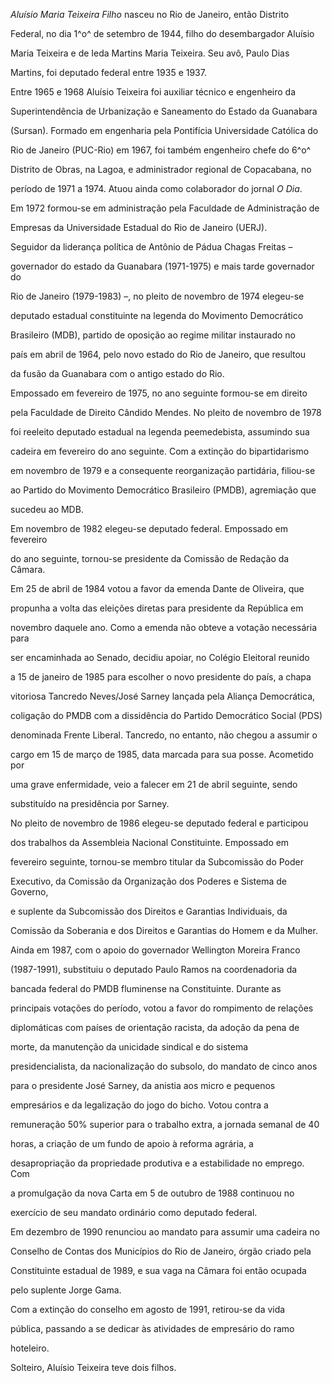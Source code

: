 

*Aluísio Maria Teixeira Filho* nasceu no Rio de Janeiro, então Distrito

Federal, no dia 1^o^ de setembro de 1944, filho do desembargador Aluísio

Maria Teixeira e de Ieda Martins Maria Teixeira. Seu avô, Paulo Dias

Martins, foi deputado federal entre 1935 e 1937.



Entre 1965 e 1968 Aluísio Teixeira foi auxiliar técnico e engenheiro da

Superintendência de Urbanização e Saneamento do Estado da Guanabara

(Sursan). Formado em engenharia pela Pontifícia Universidade Católica do

Rio de Janeiro (PUC-Rio) em 1967, foi também engenheiro chefe do 6^o^

Distrito de Obras, na Lagoa, e administrador regional de Copacabana, no

período de 1971 a 1974. Atuou ainda como colaborador do jornal *O Dia*.

Em 1972 formou-se em administração pela Faculdade de Administração de

Empresas da Universidade Estadual do Rio de Janeiro (UERJ).



Seguidor da liderança política de Antônio de Pádua Chagas Freitas –

governador do estado da Guanabara (1971-1975) e mais tarde governador do

Rio de Janeiro (1979-1983) –, no pleito de novembro de 1974 elegeu-se

deputado estadual constituinte na legenda do Movimento Democrático

Brasileiro (MDB), partido de oposição ao regime militar instaurado no

país em abril de 1964, pelo novo estado do Rio de Janeiro, que resultou

da fusão da Guanabara com o antigo estado do Rio.



Empossado em fevereiro de 1975, no ano seguinte formou-se em direito

pela Faculdade de Direito Cândido Mendes. No pleito de novembro de 1978

foi reeleito deputado estadual na legenda peemedebista, assumindo sua

cadeira em fevereiro do ano seguinte. Com a extinção do bipartidarismo

em novembro de 1979 e a consequente reorganização partidária, filiou-se

ao Partido do Movimento Democrático Brasileiro (PMDB), agremiação que

sucedeu ao MDB.



Em novembro de 1982 elegeu-se deputado federal. Empossado em fevereiro

do ano seguinte, tornou-se presidente da Comissão de Redação da Câmara.



Em 25 de abril de 1984 votou a favor da emenda Dante de Oliveira, que

propunha a volta das eleições diretas para presidente da República em

novembro daquele ano. Como a emenda não obteve a votação necessária para

ser encaminhada ao Senado, decidiu apoiar, no Colégio Eleitoral reunido

a 15 de janeiro de 1985 para escolher o novo presidente do país, a chapa

vitoriosa Tancredo Neves/José Sarney lançada pela Aliança Democrática,

coligação do PMDB com a dissidência do Partido Democrático Social (PDS)

denominada Frente Liberal. Tancredo, no entanto, não chegou a assumir o

cargo em 15 de março de 1985, data marcada para sua posse. Acometido por

uma grave enfermidade, veio a falecer em 21 de abril seguinte, sendo

substituído na presidência por Sarney.



No pleito de novembro de 1986 elegeu-se deputado federal e participou

dos trabalhos da Assembleia Nacional Constituinte. Empossado em

fevereiro seguinte, tornou-se membro titular da Subcomissão do Poder

Executivo, da Comissão da Organização dos Poderes e Sistema de Governo,

e suplente da Subcomissão dos Direitos e Garantias Individuais, da

Comissão da Soberania e dos Direitos e Garantias do Homem e da Mulher.



Ainda em 1987, com o apoio do governador Wellington Moreira Franco

(1987-1991), substituiu o deputado Paulo Ramos na coordenadoria da

bancada federal do PMDB fluminense na Constituinte. Durante as

principais votações do período, votou a favor do rompimento de relações

diplomáticas com países de orientação racista, da adoção da pena de

morte, da manutenção da unicidade sindical e do sistema

presidencialista, da nacionalização do subsolo, do mandato de cinco anos

para o presidente José Sarney, da anistia aos micro e pequenos

empresários e da legalização do jogo do bicho. Votou contra a

remuneração 50% superior para o trabalho extra, a jornada semanal de 40

horas, a criação de um fundo de apoio à reforma agrária, a

desapropriação da propriedade produtiva e a estabilidade no emprego. Com

a promulgação da nova Carta em 5 de outubro de 1988 continuou no

exercício de seu mandato ordinário como deputado federal.



Em dezembro de 1990 renunciou ao mandato para assumir uma cadeira no

Conselho de Contas dos Municípios do Rio de Janeiro, órgão criado pela

Constituinte estadual de 1989, e sua vaga na Câmara foi então ocupada

pelo suplente Jorge Gama.



Com a extinção do conselho em agosto de 1991, retirou-se da vida

pública, passando a se dedicar às atividades de empresário do ramo

hoteleiro.



Solteiro, Aluísio Teixeira teve dois filhos.



